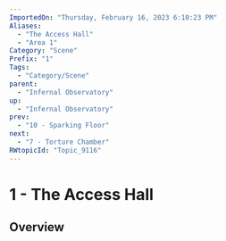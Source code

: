 ```yaml
---
ImportedOn: "Thursday, February 16, 2023 6:10:23 PM"
Aliases:
  - "The Access Hall"
  - "Area 1"
Category: "Scene"
Prefix: "1"
Tags:
  - "Category/Scene"
parent:
  - "Infernal Observatory"
up:
  - "Infernal Observatory"
prev:
  - "10 - Sparking Floor"
next:
  - "7 - Torture Chamber"
RWtopicId: "Topic_9116"
---
```

# 1 - The Access Hall
## Overview
